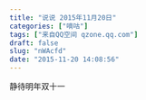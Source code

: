 ```yaml
---
title: "说说 2015年11月20日"
categories: ["嘀咕"]
tags: ["来自QQ空间 qzone.qq.com"]
draft: false
slug: "nWAcfd"
date: "2015-11-20 14:08:56"
---
```


静待明年双十一
